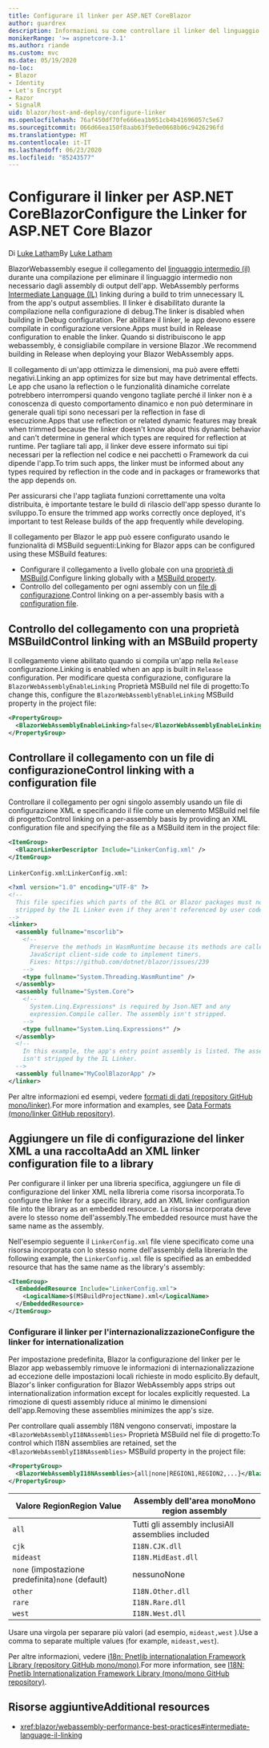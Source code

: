 ```yaml
---
title: Configurare il linker per ASP.NET CoreBlazor
author: guardrex
description: Informazioni su come controllare il linker del linguaggio intermedio (IL) durante la compilazione di un' Blazor app.
monikerRange: '>= aspnetcore-3.1'
ms.author: riande
ms.custom: mvc
ms.date: 05/19/2020
no-loc:
- Blazor
- Identity
- Let's Encrypt
- Razor
- SignalR
uid: blazor/host-and-deploy/configure-linker
ms.openlocfilehash: 76af450df70fe666ea1b951cb4b41696057c5e67
ms.sourcegitcommit: 066d66ea150f8aab63f9e0e0668b06c9426296fd
ms.translationtype: MT
ms.contentlocale: it-IT
ms.lasthandoff: 06/23/2020
ms.locfileid: "85243577"
---
```

# <a name="configure-the-linker-for-aspnet-core-blazor"></a><span data-ttu-id="dcdb5-103">Configurare il linker per ASP.NET CoreBlazor</span><span class="sxs-lookup"><span data-stu-id="dcdb5-103">Configure the Linker for ASP.NET Core Blazor</span></span>

<span data-ttu-id="dcdb5-104">Di [Luke Latham](https://github.com/guardrex)</span><span class="sxs-lookup"><span data-stu-id="dcdb5-104">By [Luke Latham](https://github.com/guardrex)</span></span>

Blazor<span data-ttu-id="dcdb5-105">Webassembly esegue il collegamento del [linguaggio intermedio (il)](/dotnet/standard/managed-code#intermediate-language--execution) durante una compilazione per eliminare il linguaggio intermedio non necessario dagli assembly di output dell'app.</span><span class="sxs-lookup"><span data-stu-id="dcdb5-105"> WebAssembly performs [Intermediate Language (IL)](/dotnet/standard/managed-code#intermediate-language--execution) linking during a build to trim unnecessary IL from the app's output assemblies.</span></span> <span data-ttu-id="dcdb5-106">Il linker è disabilitato durante la compilazione nella configurazione di debug.</span><span class="sxs-lookup"><span data-stu-id="dcdb5-106">The linker is disabled when building in Debug configuration.</span></span> <span data-ttu-id="dcdb5-107">Per abilitare il linker, le app devono essere compilate in configurazione versione.</span><span class="sxs-lookup"><span data-stu-id="dcdb5-107">Apps must build in Release configuration to enable the linker.</span></span> <span data-ttu-id="dcdb5-108">Quando si distribuiscono le app webassembly, è consigliabile compilare in versione Blazor .</span><span class="sxs-lookup"><span data-stu-id="dcdb5-108">We recommend building in Release when deploying your Blazor WebAssembly apps.</span></span> 

<span data-ttu-id="dcdb5-109">Il collegamento di un'app ottimizza le dimensioni, ma può avere effetti negativi.</span><span class="sxs-lookup"><span data-stu-id="dcdb5-109">Linking an app optimizes for size but may have detrimental effects.</span></span> <span data-ttu-id="dcdb5-110">Le app che usano la reflection o le funzionalità dinamiche correlate potrebbero interrompersi quando vengono tagliate perché il linker non è a conoscenza di questo comportamento dinamico e non può determinare in generale quali tipi sono necessari per la reflection in fase di esecuzione.</span><span class="sxs-lookup"><span data-stu-id="dcdb5-110">Apps that use reflection or related dynamic features may break when trimmed because the linker doesn't know about this dynamic behavior and can't determine in general which types are required for reflection at runtime.</span></span> <span data-ttu-id="dcdb5-111">Per tagliare tali app, il linker deve essere informato sui tipi necessari per la reflection nel codice e nei pacchetti o Framework da cui dipende l'app.</span><span class="sxs-lookup"><span data-stu-id="dcdb5-111">To trim such apps, the linker must be informed about any types required by reflection in the code and in packages or frameworks that the app depends on.</span></span> 

<span data-ttu-id="dcdb5-112">Per assicurarsi che l'app tagliata funzioni correttamente una volta distribuita, è importante testare le build di rilascio dell'app spesso durante lo sviluppo.</span><span class="sxs-lookup"><span data-stu-id="dcdb5-112">To ensure the trimmed app works correctly once deployed, it's important to test Release builds of the app frequently while developing.</span></span>

<span data-ttu-id="dcdb5-113">Il collegamento per Blazor le app può essere configurato usando le funzionalità di MSBuild seguenti:</span><span class="sxs-lookup"><span data-stu-id="dcdb5-113">Linking for Blazor apps can be configured using these MSBuild features:</span></span>

* <span data-ttu-id="dcdb5-114">Configurare il collegamento a livello globale con una [proprietà di MSBuild](#control-linking-with-an-msbuild-property).</span><span class="sxs-lookup"><span data-stu-id="dcdb5-114">Configure linking globally with a [MSBuild property](#control-linking-with-an-msbuild-property).</span></span>
* <span data-ttu-id="dcdb5-115">Controllo del collegamento per ogni assembly con un [file di configurazione](#control-linking-with-a-configuration-file).</span><span class="sxs-lookup"><span data-stu-id="dcdb5-115">Control linking on a per-assembly basis with a [configuration file](#control-linking-with-a-configuration-file).</span></span>

## <a name="control-linking-with-an-msbuild-property"></a><span data-ttu-id="dcdb5-116">Controllo del collegamento con una proprietà MSBuild</span><span class="sxs-lookup"><span data-stu-id="dcdb5-116">Control linking with an MSBuild property</span></span>

<span data-ttu-id="dcdb5-117">Il collegamento viene abilitato quando si compila un'app nella `Release` configurazione.</span><span class="sxs-lookup"><span data-stu-id="dcdb5-117">Linking is enabled when an app is built in `Release` configuration.</span></span> <span data-ttu-id="dcdb5-118">Per modificare questa configurazione, configurare la `BlazorWebAssemblyEnableLinking` Proprietà MSBuild nel file di progetto:</span><span class="sxs-lookup"><span data-stu-id="dcdb5-118">To change this, configure the `BlazorWebAssemblyEnableLinking` MSBuild property in the project file:</span></span>

```xml
<PropertyGroup>
  <BlazorWebAssemblyEnableLinking>false</BlazorWebAssemblyEnableLinking>
</PropertyGroup>
```

## <a name="control-linking-with-a-configuration-file"></a><span data-ttu-id="dcdb5-119">Controllare il collegamento con un file di configurazione</span><span class="sxs-lookup"><span data-stu-id="dcdb5-119">Control linking with a configuration file</span></span>

<span data-ttu-id="dcdb5-120">Controllare il collegamento per ogni singolo assembly usando un file di configurazione XML e specificando il file come un elemento MSBuild nel file di progetto:</span><span class="sxs-lookup"><span data-stu-id="dcdb5-120">Control linking on a per-assembly basis by providing an XML configuration file and specifying the file as a MSBuild item in the project file:</span></span>

```xml
<ItemGroup>
  <BlazorLinkerDescriptor Include="LinkerConfig.xml" />
</ItemGroup>
```

<span data-ttu-id="dcdb5-121">`LinkerConfig.xml`:</span><span class="sxs-lookup"><span data-stu-id="dcdb5-121">`LinkerConfig.xml`:</span></span>

```xml
<?xml version="1.0" encoding="UTF-8" ?>
<!--
  This file specifies which parts of the BCL or Blazor packages must not be
  stripped by the IL Linker even if they aren't referenced by user code.
-->
<linker>
  <assembly fullname="mscorlib">
    <!--
      Preserve the methods in WasmRuntime because its methods are called by 
      JavaScript client-side code to implement timers.
      Fixes: https://github.com/dotnet/blazor/issues/239
    -->
    <type fullname="System.Threading.WasmRuntime" />
  </assembly>
  <assembly fullname="System.Core">
    <!--
      System.Linq.Expressions* is required by Json.NET and any 
      expression.Compile caller. The assembly isn't stripped.
    -->
    <type fullname="System.Linq.Expressions*" />
  </assembly>
  <!--
    In this example, the app's entry point assembly is listed. The assembly
    isn't stripped by the IL Linker.
  -->
  <assembly fullname="MyCoolBlazorApp" />
</linker>
```

<span data-ttu-id="dcdb5-122">Per altre informazioni ed esempi, vedere [formati di dati (repository GitHub mono/linker)](https://github.com/mono/linker/blob/master/docs/data-formats.md).</span><span class="sxs-lookup"><span data-stu-id="dcdb5-122">For more information and examples, see [Data Formats (mono/linker GitHub repository)](https://github.com/mono/linker/blob/master/docs/data-formats.md).</span></span>

## <a name="add-an-xml-linker-configuration-file-to-a-library"></a><span data-ttu-id="dcdb5-123">Aggiungere un file di configurazione del linker XML a una raccolta</span><span class="sxs-lookup"><span data-stu-id="dcdb5-123">Add an XML linker configuration file to a library</span></span>

<span data-ttu-id="dcdb5-124">Per configurare il linker per una libreria specifica, aggiungere un file di configurazione del linker XML nella libreria come risorsa incorporata.</span><span class="sxs-lookup"><span data-stu-id="dcdb5-124">To configure the linker for a specific library, add an XML linker configuration file into the library as an embedded resource.</span></span> <span data-ttu-id="dcdb5-125">La risorsa incorporata deve avere lo stesso nome dell'assembly.</span><span class="sxs-lookup"><span data-stu-id="dcdb5-125">The embedded resource must have the same name as the assembly.</span></span>

<span data-ttu-id="dcdb5-126">Nell'esempio seguente il `LinkerConfig.xml` file viene specificato come una risorsa incorporata con lo stesso nome dell'assembly della libreria:</span><span class="sxs-lookup"><span data-stu-id="dcdb5-126">In the following example, the `LinkerConfig.xml` file is specified as an embedded resource that has the same name as the library's assembly:</span></span>

```xml
<ItemGroup>
  <EmbeddedResource Include="LinkerConfig.xml">
    <LogicalName>$(MSBuildProjectName).xml</LogicalName>
  </EmbeddedResource>
</ItemGroup>
```

### <a name="configure-the-linker-for-internationalization"></a><span data-ttu-id="dcdb5-127">Configurare il linker per l'internazionalizzazione</span><span class="sxs-lookup"><span data-stu-id="dcdb5-127">Configure the linker for internationalization</span></span>

<span data-ttu-id="dcdb5-128">Per impostazione predefinita, Blazor la configurazione del linker per le Blazor app webassembly rimuove le informazioni di internazionalizzazione ad eccezione delle impostazioni locali richieste in modo esplicito.</span><span class="sxs-lookup"><span data-stu-id="dcdb5-128">By default, Blazor's linker configuration for Blazor WebAssembly apps strips out internationalization information except for locales explicitly requested.</span></span> <span data-ttu-id="dcdb5-129">La rimozione di questi assembly riduce al minimo le dimensioni dell'app.</span><span class="sxs-lookup"><span data-stu-id="dcdb5-129">Removing these assemblies minimizes the app's size.</span></span>

<span data-ttu-id="dcdb5-130">Per controllare quali assembly I18N vengono conservati, impostare la `<BlazorWebAssemblyI18NAssemblies>` Proprietà MSBuild nel file di progetto:</span><span class="sxs-lookup"><span data-stu-id="dcdb5-130">To control which I18N assemblies are retained, set the `<BlazorWebAssemblyI18NAssemblies>` MSBuild property in the project file:</span></span>

```xml
<PropertyGroup>
  <BlazorWebAssemblyI18NAssemblies>{all|none|REGION1,REGION2,...}</BlazorWebAssemblyI18NAssemblies>
</PropertyGroup>
```

| <span data-ttu-id="dcdb5-131">Valore Region</span><span class="sxs-lookup"><span data-stu-id="dcdb5-131">Region Value</span></span>     | <span data-ttu-id="dcdb5-132">Assembly dell'area mono</span><span class="sxs-lookup"><span data-stu-id="dcdb5-132">Mono region assembly</span></span>    |
| ---------------- | ----------------------- |
| `all`            | <span data-ttu-id="dcdb5-133">Tutti gli assembly inclusi</span><span class="sxs-lookup"><span data-stu-id="dcdb5-133">All assemblies included</span></span> |
| `cjk`            | `I18N.CJK.dll`          |
| `mideast`        | `I18N.MidEast.dll`      |
| <span data-ttu-id="dcdb5-134">`none` (impostazione predefinita)</span><span class="sxs-lookup"><span data-stu-id="dcdb5-134">`none` (default)</span></span> | <span data-ttu-id="dcdb5-135">nessuno</span><span class="sxs-lookup"><span data-stu-id="dcdb5-135">None</span></span>                    |
| `other`          | `I18N.Other.dll`        |
| `rare`           | `I18N.Rare.dll`         |
| `west`           | `I18N.West.dll`         |

<span data-ttu-id="dcdb5-136">Usare una virgola per separare più valori (ad esempio, `mideast,west` ).</span><span class="sxs-lookup"><span data-stu-id="dcdb5-136">Use a comma to separate multiple values (for example, `mideast,west`).</span></span>

<span data-ttu-id="dcdb5-137">Per altre informazioni, vedere [i18n: Pnetlib internationalation Framework Library (repository GitHub mono/mono)](https://github.com/mono/mono/tree/master/mcs/class/I18N).</span><span class="sxs-lookup"><span data-stu-id="dcdb5-137">For more information, see [I18N: Pnetlib Internationalization Framework Library (mono/mono GitHub repository)](https://github.com/mono/mono/tree/master/mcs/class/I18N).</span></span>

## <a name="additional-resources"></a><span data-ttu-id="dcdb5-138">Risorse aggiuntive</span><span class="sxs-lookup"><span data-stu-id="dcdb5-138">Additional resources</span></span>

* <xref:blazor/webassembly-performance-best-practices#intermediate-language-il-linking>
